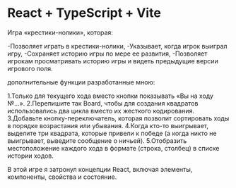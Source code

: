 # React + TypeScript + Vite

Игра «крестики-нолики», которая:

-Позволяет играть в крестики-нолики,
-Указывает, когда игрок выиграл игру,
-Сохраняет историю игры по мере ее развития,
-Позволяет игрокам просматривать историю игры и видеть предыдущие версии игрового поля.

дополнительные функции разработанные мною:

1.Только для текущего хода вместо кнопки показывать «Вы на ходу №…».
2.Перепишите так Board, чтобы для создания квадратов использовались два цикла вместо их жесткого кодирования.
3.Добавьте кнопку-переключатель, которая позволит сортировать ходы в порядке возрастания или убывания.
4.Когда кто-то выигрывает, выделите три квадрата, которые привели к победе (а когда никто не выигрывает, выведите сообщение о ничьей).
5.Отобразить местоположение каждого хода в формате (строка, столбец) в списке истории ходов.

В этой игре я затронул концепции React, включая элементы, компоненты, свойства и состояние. 